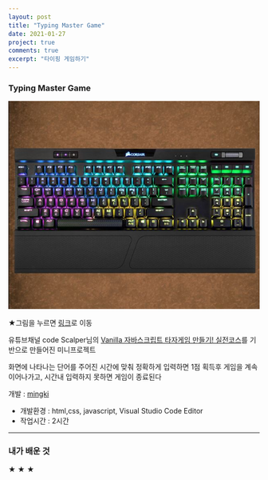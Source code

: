 ```yaml
---
layout: post
title: "Typing Master Game"
date: 2021-01-27
project: true
comments: true
excerpt: "타이핑 게임하기"
---
```


### Typing Master Game

[![TMG](../assets/img/key.JPG)](https://qkralswl689.github.io/mingblog.github.io//Typing-Master-Game/)

★그림을 누르면 [링크](https://qkralswl689.github.io/mingblog.github.io//Typing-Master-Game/)로 이동


유튜브채널 code Scalper님의 [Vanilla 자바스크립트 타자게임 만들기! 실전코스](https://www.youtube.com/watch?v=_CsGSE5gwTA&list=PLpJDjPqxGWGrSGPUBqWlsJlcLF_grNClK&index=1)를 기반으로 만들어진 미니프로젝트


화면에 나타나는 단어를 주어진 시간에 맞춰 정확하게 입력하면 1점 획득후 게임을 계속 이어나가고, 시간내 입력하지 못하면 게임이 종료된다 


개발 : [mingki](https://github.com/qkralswl689/typing-master)  
- 개발환경 : html,css, javascript, Visual Studio Code Editor  
- 작업시간 : 2시간

---
### 내가 배운 것
 ★
 ★
 ★ 